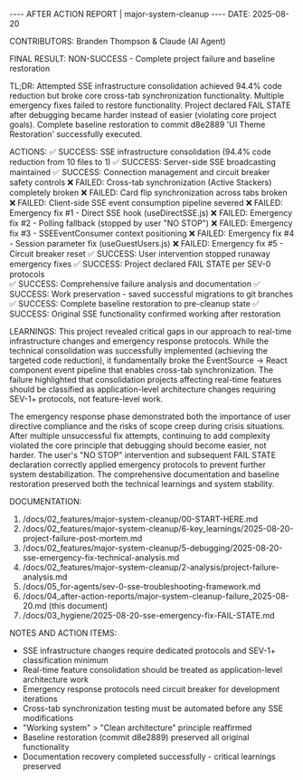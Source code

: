 ---- AFTER ACTION REPORT | major-system-cleanup ----
DATE: 2025-08-20

CONTRIBUTORS: Branden Thompson & Claude (AI Agent)

FINAL RESULT: NON-SUCCESS - Complete project failure and baseline restoration

TL;DR: Attempted SSE infrastructure consolidation achieved 94.4% code reduction but broke core cross-tab synchronization functionality. Multiple emergency fixes failed to restore functionality. Project declared FAIL STATE after debugging became harder instead of easier (violating core project goals). Complete baseline restoration to commit d8e2889 'UI Theme Restoration' successfully executed.

ACTIONS:
 ✅ SUCCESS: SSE infrastructure consolidation (94.4% code reduction from 10 files to 1)
 ✅ SUCCESS: Server-side SSE broadcasting maintained
 ✅ SUCCESS: Connection management and circuit breaker safety controls
 ❌ FAILED: Cross-tab synchronization (Active Stackers) completely broken
 ❌ FAILED: Card flip synchronization across tabs broken
 ❌ FAILED: Client-side SSE event consumption pipeline severed
 ❌ FAILED: Emergency fix #1 - Direct SSE hook (useDirectSSE.js)
 ❌ FAILED: Emergency fix #2 - Polling fallback (stopped by user "NO STOP")
 ❌ FAILED: Emergency fix #3 - SSEEventConsumer context positioning
 ❌ FAILED: Emergency fix #4 - Session parameter fix (useGuestUsers.js)
 ❌ FAILED: Emergency fix #5 - Circuit breaker reset
 ✅ SUCCESS: User intervention stopped runaway emergency fixes
 ✅ SUCCESS: Project declared FAIL STATE per SEV-0 protocols  
 ✅ SUCCESS: Comprehensive failure analysis and documentation
 ✅ SUCCESS: Work preservation - saved successful migrations to git branches
 ✅ SUCCESS: Complete baseline restoration to pre-cleanup state
 ✅ SUCCESS: Original SSE functionality confirmed working after restoration

LEARNINGS: 
 This project revealed critical gaps in our approach to real-time infrastructure changes and emergency response protocols. While the technical consolidation was successfully implemented (achieving the targeted code reduction), it fundamentally broke the EventSource → React component event pipeline that enables cross-tab synchronization. The failure highlighted that consolidation projects affecting real-time features should be classified as application-level architecture changes requiring SEV-1+ protocols, not feature-level work.

 The emergency response phase demonstrated both the importance of user directive compliance and the risks of scope creep during crisis situations. After multiple unsuccessful fix attempts, continuing to add complexity violated the core principle that debugging should become easier, not harder. The user's "NO STOP" intervention and subsequent FAIL STATE declaration correctly applied emergency protocols to prevent further system destabilization. The comprehensive documentation and baseline restoration preserved both the technical learnings and system stability.

DOCUMENTATION:
 1. /docs/02_features/major-system-cleanup/00-START-HERE.md
 2. /docs/02_features/major-system-cleanup/6-key_learnings/2025-08-20-project-failure-post-mortem.md
 3. /docs/02_features/major-system-cleanup/5-debugging/2025-08-20-sse-emergency-fix-technical-analysis.md
 4. /docs/02_features/major-system-cleanup/2-analysis/project-failure-analysis.md
 5. /docs/05_for-agents/sev-0-sse-troubleshooting-framework.md
 6. /docs/04_after-action-reports/major-system-cleanup-failure_2025-08-20.md (this document)
 7. /docs/03_hygiene/2025-08-20-sse-emergency-fix-FAIL-STATE.md

NOTES AND ACTION ITEMS:
 - SSE infrastructure changes require dedicated protocols and SEV-1+ classification minimum
 - Real-time feature consolidation should be treated as application-level architecture work
 - Emergency response protocols need circuit breaker for development iterations
 - Cross-tab synchronization testing must be automated before any SSE modifications
 - "Working system" > "Clean architecture" principle reaffirmed
 - Baseline restoration (commit d8e2889) preserved all original functionality
 - Documentation recovery completed successfully - critical learnings preserved